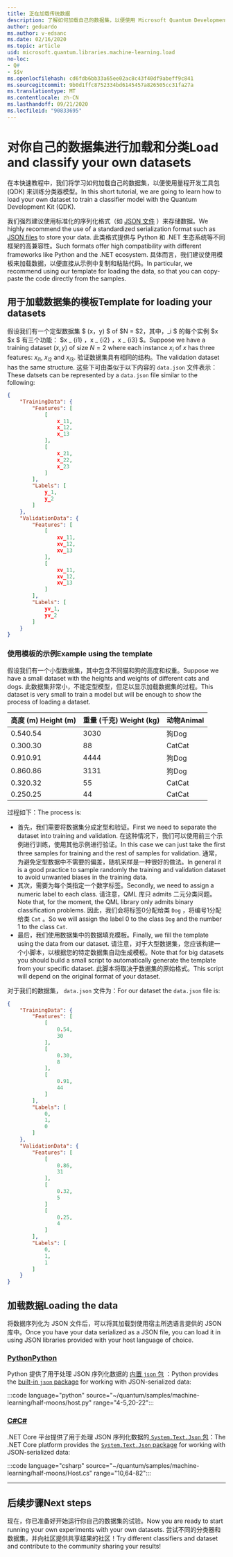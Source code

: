 ```yaml
---
title: 正在加载传统数据
description: 了解如何加载自己的数据集，以便使用 Microsoft Quantum Development Kit (QDK) 训练分类器模型。
author: geduardo
ms.author: v-edsanc
ms.date: 02/16/2020
ms.topic: article
uid: microsoft.quantum.libraries.machine-learning.load
no-loc:
- Q#
- $$v
ms.openlocfilehash: cd6fdb6bb33a65ee02ac8c43f40df9abeff9c841
ms.sourcegitcommit: 9b0d1ffc8752334bd6145457a826505cc31fa27a
ms.translationtype: MT
ms.contentlocale: zh-CN
ms.lasthandoff: 09/21/2020
ms.locfileid: "90833695"
---
```

# <a name="load-and-classify-your-own-datasets"></a><span data-ttu-id="6dc88-103">对你自己的数据集进行加载和分类</span><span class="sxs-lookup"><span data-stu-id="6dc88-103">Load and classify your own datasets</span></span>

<span data-ttu-id="6dc88-104">在本快速教程中，我们将学习如何加载自己的数据集，以便使用量程开发工具包 (QDK) 来训练分类器模型。</span><span class="sxs-lookup"><span data-stu-id="6dc88-104">In this short tutorial, we are going to learn how to load your own dataset to train a classifier model with the Quantum Development Kit (QDK).</span></span>

<span data-ttu-id="6dc88-105">我们强烈建议使用标准化的序列化格式（如 [JSON 文件](https://en.wikipedia.org/wiki/JSON) ）来存储数据。</span><span class="sxs-lookup"><span data-stu-id="6dc88-105">We highly recommend the use of a standardized serialization format such as [JSON files](https://en.wikipedia.org/wiki/JSON) to store your data.</span></span>
<span data-ttu-id="6dc88-106">此类格式提供与 Python 和 .NET 生态系统等不同框架的高兼容性。</span><span class="sxs-lookup"><span data-stu-id="6dc88-106">Such formats offer high compatibility with different frameworks like Python and the .NET ecosystem.</span></span>
<span data-ttu-id="6dc88-107">具体而言，我们建议使用模板来加载数据，以便直接从示例中复制和粘贴代码。</span><span class="sxs-lookup"><span data-stu-id="6dc88-107">In particular, we recommend using our template for loading the data, so that you can copy-paste the code directly from the samples.</span></span>

## <a name="template-for-loading-your-datasets"></a><span data-ttu-id="6dc88-108">用于加载数据集的模板</span><span class="sxs-lookup"><span data-stu-id="6dc88-108">Template for loading your datasets</span></span>

<span data-ttu-id="6dc88-109">假设我们有一个定型数据集 $ (x，y) $ of $N = $2，其中，_i $ 的每个实例 $x $x $ 有三个功能： $x _ {i1} $，$x _ {i2} $，$x _ {i3} $。</span><span class="sxs-lookup"><span data-stu-id="6dc88-109">Suppose we have a training dataset $(x, y)$ of size $N=2$ where each instance $x_i$ of $x$ has three features: $x_{i1}$, $x_{i2}$ and $x_{i3}$.</span></span>
<span data-ttu-id="6dc88-110">验证数据集具有相同的结构。</span><span class="sxs-lookup"><span data-stu-id="6dc88-110">The validation dataset has the same structure.</span></span>
<span data-ttu-id="6dc88-111">这些下可由类似于以下内容的 `data.json` 文件表示：</span><span class="sxs-lookup"><span data-stu-id="6dc88-111">These datsets can be represented by a `data.json` file similar to the following:</span></span>

```json
{
    "TrainingData": {
        "Features": [
            [
                x_11,
                x_12,
                x_13
            ],
            [
                x_21,
                x_22,
                x_23
            ]
        ],
        "Labels": [
            y_1,
            y_2
        ]
    },
    "ValidationData": {
        "Features": [
            [
                xv_11,
                xv_12,
                xv_13
            ],
            [
                xv_11,
                xv_12,
                xv_13
            ]
        ],
        "Labels": [
            yv_1,
            yv_2
        ]
    }
}
```

### <a name="example-using-the-template"></a><span data-ttu-id="6dc88-112">使用模板的示例</span><span class="sxs-lookup"><span data-stu-id="6dc88-112">Example using the template</span></span>

<span data-ttu-id="6dc88-113">假设我们有一个小型数据集，其中包含不同猫和狗的高度和权重。</span><span class="sxs-lookup"><span data-stu-id="6dc88-113">Suppose we have a small dataset with the heights and weights of different cats and dogs.</span></span> <span data-ttu-id="6dc88-114">此数据集非常小，不能定型模型，但足以显示加载数据集的过程。</span><span class="sxs-lookup"><span data-stu-id="6dc88-114">This dataset is very small to train a model but will be enough to show the process of loading a dataset.</span></span>

| <span data-ttu-id="6dc88-115">高度 (m) </span><span class="sxs-lookup"><span data-stu-id="6dc88-115">Height (m)</span></span> | <span data-ttu-id="6dc88-116">重量 (千克) </span><span class="sxs-lookup"><span data-stu-id="6dc88-116">Weight (kg)</span></span> | <span data-ttu-id="6dc88-117">动物</span><span class="sxs-lookup"><span data-stu-id="6dc88-117">Animal</span></span> |
|-----------|------------|--------|
| <span data-ttu-id="6dc88-118">0.54</span><span class="sxs-lookup"><span data-stu-id="6dc88-118">0.54</span></span>      | <span data-ttu-id="6dc88-119">30</span><span class="sxs-lookup"><span data-stu-id="6dc88-119">30</span></span>         | <span data-ttu-id="6dc88-120">狗</span><span class="sxs-lookup"><span data-stu-id="6dc88-120">Dog</span></span>    |
| <span data-ttu-id="6dc88-121">0.30</span><span class="sxs-lookup"><span data-stu-id="6dc88-121">0.30</span></span>      | <span data-ttu-id="6dc88-122">8</span><span class="sxs-lookup"><span data-stu-id="6dc88-122">8</span></span>          | <span data-ttu-id="6dc88-123">Cat</span><span class="sxs-lookup"><span data-stu-id="6dc88-123">Cat</span></span>    |
| <span data-ttu-id="6dc88-124">0.91</span><span class="sxs-lookup"><span data-stu-id="6dc88-124">0.91</span></span>      | <span data-ttu-id="6dc88-125">44</span><span class="sxs-lookup"><span data-stu-id="6dc88-125">44</span></span>         | <span data-ttu-id="6dc88-126">狗</span><span class="sxs-lookup"><span data-stu-id="6dc88-126">Dog</span></span>    |
| <span data-ttu-id="6dc88-127">0.86</span><span class="sxs-lookup"><span data-stu-id="6dc88-127">0.86</span></span>      | <span data-ttu-id="6dc88-128">31</span><span class="sxs-lookup"><span data-stu-id="6dc88-128">31</span></span>          | <span data-ttu-id="6dc88-129">狗</span><span class="sxs-lookup"><span data-stu-id="6dc88-129">Dog</span></span>    |
| <span data-ttu-id="6dc88-130">0.32</span><span class="sxs-lookup"><span data-stu-id="6dc88-130">0.32</span></span>      | <span data-ttu-id="6dc88-131">5</span><span class="sxs-lookup"><span data-stu-id="6dc88-131">5</span></span>         | <span data-ttu-id="6dc88-132">Cat</span><span class="sxs-lookup"><span data-stu-id="6dc88-132">Cat</span></span>    |
| <span data-ttu-id="6dc88-133">0.25</span><span class="sxs-lookup"><span data-stu-id="6dc88-133">0.25</span></span>      | <span data-ttu-id="6dc88-134">4</span><span class="sxs-lookup"><span data-stu-id="6dc88-134">4</span></span>          | <span data-ttu-id="6dc88-135">Cat</span><span class="sxs-lookup"><span data-stu-id="6dc88-135">Cat</span></span>    |

<span data-ttu-id="6dc88-136">过程如下：</span><span class="sxs-lookup"><span data-stu-id="6dc88-136">The process is:</span></span>

- <span data-ttu-id="6dc88-137">首先，我们需要将数据集分成定型和验证。</span><span class="sxs-lookup"><span data-stu-id="6dc88-137">First we need to separate the dataset into training and validation.</span></span> <span data-ttu-id="6dc88-138">在这种情况下，我们可以使用前三个示例进行训练，使用其他示例进行验证。</span><span class="sxs-lookup"><span data-stu-id="6dc88-138">In this case we can just take the first three samples for training and the rest of samples for validation.</span></span> <span data-ttu-id="6dc88-139">通常，为避免定型数据中不需要的偏差，随机采样是一种很好的做法。</span><span class="sxs-lookup"><span data-stu-id="6dc88-139">In general it is a good practice to sample randomly the training and validation dataset to avoid unwanted biases in the training data.</span></span>
- <span data-ttu-id="6dc88-140">其次，需要为每个类指定一个数字标签。</span><span class="sxs-lookup"><span data-stu-id="6dc88-140">Secondly, we need to assign a numeric label to each class.</span></span> <span data-ttu-id="6dc88-141">请注意，QML 库只 admits 二元分类问题。</span><span class="sxs-lookup"><span data-stu-id="6dc88-141">Note that, for the moment, the QML library only admits binary classification problems.</span></span> <span data-ttu-id="6dc88-142">因此，我们会将标签0分配给类 `Dog` ，将编号1分配给类 `Cat` 。</span><span class="sxs-lookup"><span data-stu-id="6dc88-142">So we will assign the label 0 to the class `Dog` and the number 1 to the class `Cat`.</span></span>
- <span data-ttu-id="6dc88-143">最后，我们使用数据集中的数据填充模板。</span><span class="sxs-lookup"><span data-stu-id="6dc88-143">Finally, we fill the template using the data from our dataset.</span></span> <span data-ttu-id="6dc88-144">请注意，对于大型数据集，您应该构建一个小脚本，以根据您的特定数据集自动生成模板。</span><span class="sxs-lookup"><span data-stu-id="6dc88-144">Note that for big datasets you should build a small script to automatically generate the template from your specific dataset.</span></span> <span data-ttu-id="6dc88-145">此脚本将取决于数据集的原始格式。</span><span class="sxs-lookup"><span data-stu-id="6dc88-145">This script will depend on the original format of your dataset.</span></span>

<span data-ttu-id="6dc88-146">对于我们的数据集， `data.json` 文件为：</span><span class="sxs-lookup"><span data-stu-id="6dc88-146">For our dataset the `data.json` file is:</span></span>

```json
{
    "TrainingData": {
        "Features": [
            [
                0.54,
                30
            ],
            [
                0.30,
                8
            ],
            [
                0.91,
                44
            ]
        ],
        "Labels": [
            0,
            1,
            0
        ]
    },
    "ValidationData": {
        "Features": [
            [
                0.86,
                31
            ],
            [
                0.32,
                5
            ]
            [
                0.25,
                4
            ]
        ],
        "Labels": [
            0,
            1,
            1
        ]
    }
}

```

## <a name="loading-the-data"></a><span data-ttu-id="6dc88-147">加载数据</span><span class="sxs-lookup"><span data-stu-id="6dc88-147">Loading the data</span></span>

<span data-ttu-id="6dc88-148">将数据序列化为 JSON 文件后，可以将其加载到使用宿主所选语言提供的 JSON 库中。</span><span class="sxs-lookup"><span data-stu-id="6dc88-148">Once you have your data serialized as a JSON file, you can load it in using JSON libraries provided with your host language of choice.</span></span>

### <a name="python"></a>[<span data-ttu-id="6dc88-149">Python</span><span class="sxs-lookup"><span data-stu-id="6dc88-149">Python</span></span>](#tab/tabid-python)

<span data-ttu-id="6dc88-150">Python 提供了用于处理 JSON 序列化数据的 [内置 `json` 包](https://docs.python.org/3.7/library/json.html) ：</span><span class="sxs-lookup"><span data-stu-id="6dc88-150">Python provides the [built-in `json` package](https://docs.python.org/3.7/library/json.html) for working with JSON-serialized data:</span></span>

:::code language="python" source="~/quantum/samples/machine-learning/half-moons/host.py" range="4-5,20-22":::

### <a name="c"></a>[<span data-ttu-id="6dc88-151">C#</span><span class="sxs-lookup"><span data-stu-id="6dc88-151">C#</span></span>](#tab/tabid-csharp)

<span data-ttu-id="6dc88-152">.NET Core 平台提供了用于处理 JSON 序列化数据的[ `System.Text.Json` 包](https://www.nuget.org/packages/System.Text.Json)：</span><span class="sxs-lookup"><span data-stu-id="6dc88-152">The .NET Core platform provides the [`System.Text.Json` package](https://www.nuget.org/packages/System.Text.Json) for working with JSON-serialized data:</span></span>

:::code language="csharp" source="~/quantum/samples/machine-learning/half-moons/Host.cs" range="10,64-82":::

***

## <a name="next-steps"></a><span data-ttu-id="6dc88-153">后续步骤</span><span class="sxs-lookup"><span data-stu-id="6dc88-153">Next steps</span></span>

<span data-ttu-id="6dc88-154">现在，你已准备好开始运行你自己的数据集的试验。</span><span class="sxs-lookup"><span data-stu-id="6dc88-154">Now you are ready to start running your own experiments with your own datasets.</span></span> <span data-ttu-id="6dc88-155">尝试不同的分类器和数据集，并向社区提供共享结果的社区！</span><span class="sxs-lookup"><span data-stu-id="6dc88-155">Try different classifiers and dataset and contribute to the community sharing your results!</span></span>
